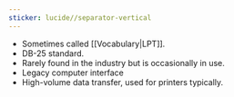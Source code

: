 ```yaml
---
sticker: lucide//separator-vertical
---
```

- Sometimes called [[Vocabulary|LPT]].
- DB-25 standard.
- Rarely found in the industry but is occasionally in use.
- Legacy computer interface
- High-volume data transfer, used for printers typically.
